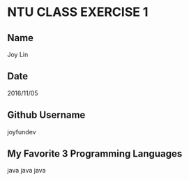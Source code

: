 # NTU CLASS EXERCISE 1

## Name

Joy Lin


## Date

2016/11/05


## Github Username
joyfundev


## My Favorite 3 Programming Languages
java java java
